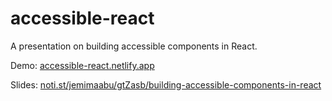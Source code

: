 # accessible-react

A presentation on building accessible components in React.

Demo: [accessible-react.netlify.app](https://accessible-react.netlify.app)

Slides: [noti.st/jemimaabu/gtZasb/building-accessible-components-in-react](https://noti.st/jemimaabu/gtZasb/building-accessible-components-in-react)
